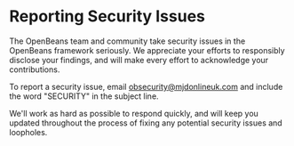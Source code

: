 # Reporting Security Issues

The OpenBeans team and community take security issues in the OpenBeans framework seriously. We appreciate your efforts to responsibly disclose your findings, and will make every effort to acknowledge your contributions.

To report a security issue, email [obsecurity@mjdonlineuk.com](mailto:obsecurity@mjdonlineuk.com) and include the word "SECURITY" in the subject line.

We'll work as hard as possible to respond quickly, and will keep you updated throughout the process of fixing any potential security issues and loopholes.